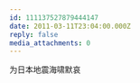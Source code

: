 ```yaml
---
id: 111137527879444147
date: 2011-03-11T23:04:00.000Z
reply: false
media_attachments: 0
---
```


为日本地震海啸默哀 ​​​​

